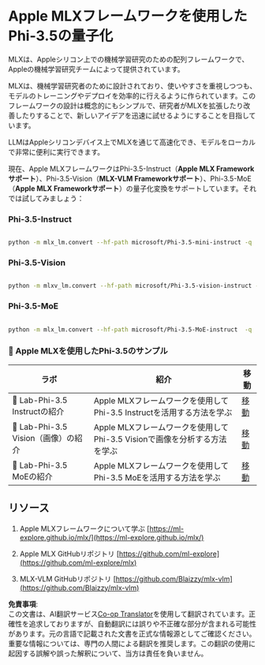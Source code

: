 <!--
CO_OP_TRANSLATOR_METADATA:
{
  "original_hash": "340bd4c009524ef84102b78d06eea735",
  "translation_date": "2025-04-04T12:13:05+00:00",
  "source_file": "md\\01.Introduction\\04\\UsingAppleMLXQuantifyingPhi.md",
  "language_code": "ja"
}
-->
# **Apple MLXフレームワークを使用したPhi-3.5の量子化**

MLXは、Appleシリコン上での機械学習研究のための配列フレームワークで、Appleの機械学習研究チームによって提供されています。

MLXは、機械学習研究者のために設計されており、使いやすさを重視しつつも、モデルのトレーニングやデプロイを効率的に行えるように作られています。このフレームワークの設計は概念的にもシンプルで、研究者がMLXを拡張したり改善したりすることで、新しいアイデアを迅速に試せるようにすることを目指しています。

LLMはAppleシリコンデバイス上でMLXを通じて高速化でき、モデルをローカルで非常に便利に実行できます。

現在、Apple MLXフレームワークはPhi-3.5-Instruct（**Apple MLX Frameworkサポート**）、Phi-3.5-Vision（**MLX-VLM Frameworkサポート**）、Phi-3.5-MoE（**Apple MLX Frameworkサポート**）の量子化変換をサポートしています。それでは試してみましょう：

### **Phi-3.5-Instruct**

```bash

python -m mlx_lm.convert --hf-path microsoft/Phi-3.5-mini-instruct -q

```

### **Phi-3.5-Vision**

```bash

python -m mlxv_lm.convert --hf-path microsoft/Phi-3.5-vision-instruct -q

```

### **Phi-3.5-MoE**

```bash

python -m mlx_lm.convert --hf-path microsoft/Phi-3.5-MoE-instruct  -q

```

### **🤖 Apple MLXを使用したPhi-3.5のサンプル**

| ラボ    | 紹介 | 移動 |
| -------- | ------- |  ------- |
| 🚀 Lab-Phi-3.5 Instructの紹介  | Apple MLXフレームワークを使用してPhi-3.5 Instructを活用する方法を学ぶ   |  [移動](../../../../../code/09.UpdateSamples/Aug/mlx-phi35-instruct.ipynb)    |
| 🚀 Lab-Phi-3.5 Vision（画像）の紹介 | Apple MLXフレームワークを使用してPhi-3.5 Visionで画像を分析する方法を学ぶ     |  [移動](../../../../../code/09.UpdateSamples/Aug/mlx-phi35-vision.ipynb)    |
| 🚀 Lab-Phi-3.5 MoEの紹介   | Apple MLXフレームワークを使用してPhi-3.5 MoEを活用する方法を学ぶ  |  [移動](../../../../../code/09.UpdateSamples/Aug/mlx-phi35-moe.ipynb)    |

## **リソース**

1. Apple MLXフレームワークについて学ぶ [https://ml-explore.github.io/mlx/](https://ml-explore.github.io/mlx/)

2. Apple MLX GitHubリポジトリ [https://github.com/ml-explore](https://github.com/ml-explore/mlx)

3. MLX-VLM GitHubリポジトリ [https://github.com/Blaizzy/mlx-vlm](https://github.com/Blaizzy/mlx-vlm)

**免責事項**:  
この文書は、AI翻訳サービス[Co-op Translator](https://github.com/Azure/co-op-translator)を使用して翻訳されています。正確性を追求しておりますが、自動翻訳には誤りや不正確な部分が含まれる可能性があります。元の言語で記載された文書を正式な情報源としてご確認ください。重要な情報については、専門の人間による翻訳を推奨します。この翻訳の使用に起因する誤解や誤った解釈について、当方は責任を負いません。